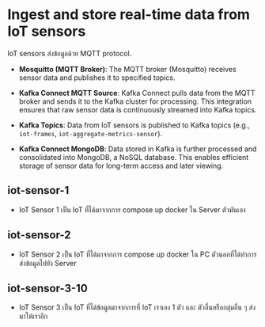 # Ingest and store real-time data from IoT sensors

IoT sensors ส่งข้อมูลด้วย MQTT protocol. 
- **Mosquitto (MQTT Broker)**: The MQTT broker (Mosquitto) receives sensor data and publishes it to specified topics.
- **Kafka Connect MQTT Source**: Kafka Connect pulls data from the MQTT broker and sends it to the Kafka cluster for processing. This integration ensures that raw sensor data is continuously streamed into Kafka topics.

- **Kafka Topics**: Data from IoT sensors is published to Kafka topics (e.g., `iot-frames`, `iot-aggregate-metrics-sensor`).
- **Kafka Connect MongoDB**: Data stored in Kafka is further processed and consolidated into MongoDB, a NoSQL database. This enables efficient storage of sensor data for long-term access and later viewing.


## iot-sensor-1

- IoT Sensor 1 เป็น IoT ที่ได้มาจากการ compose up docker ใน Server ตัวมันเอง

## iot-sensor-2

- IoT Sensor 2 เป็น IoT ที่ได้มาจากการ compose up docker ใน PC ตัวนอกที่ได้ทำการส่งข้อมูลไปยัง Server

## iot-sensor-3-10

- IoT Sensor 3 เป็น IoT ที่ได้ข้อมูลมาจากการที่ IoT เราเอง 1 ตัว และ ตัวอื่นหรือกลุ่มอื่น ๆ ส่งมาให้เราอีก

